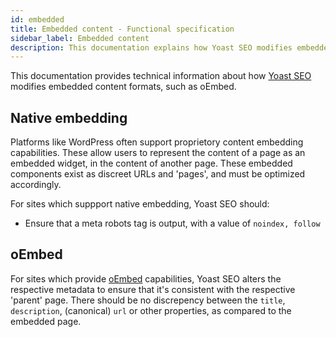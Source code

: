 ```yaml
---
id: embedded
title: Embedded content - Functional specification
sidebar_label: Embedded content
description: This documentation explains how Yoast SEO modifies embedded content formats.
---
```

This documentation provides technical information about how [Yoast SEO](https://yoast.com/wordpress/plugins/seo/) modifies embedded content formats, such as oEmbed.

## Native embedding
Platforms like WordPress often support proprietory content embedding capabilities. These allow users to represent the content of a page as an embedded widget, in the content of another page.
These embedded components exist as discreet URLs and 'pages', and must be optimized accordingly.

For sites which suppport native embedding, Yoast SEO should:

* Ensure that a meta robots tag is output, with a value of `noindex, follow`

## oEmbed
For sites which provide [oEmbed](https://oembed.com/) capabilities, Yoast SEO alters the respective metadata to ensure that it's consistent with the respective 'parent' page. There should be no discrepency between the `title`, `description`, (canonical) `url` or other properties, as compared to the embedded page. 

